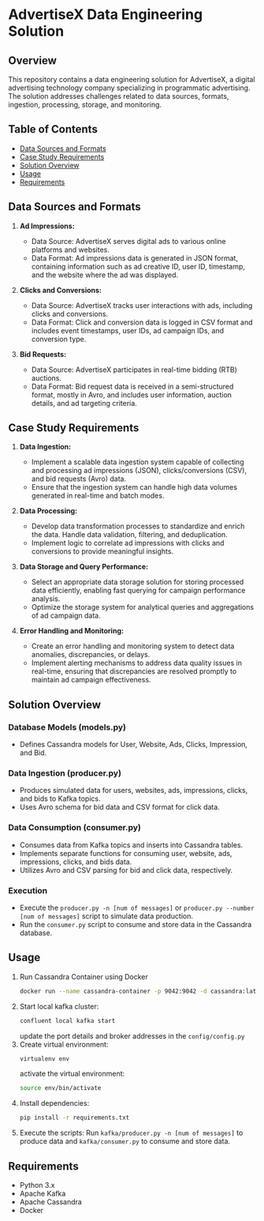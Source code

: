 # AdvertiseX Data Engineering Solution

## Overview

This repository contains a data engineering solution for AdvertiseX, a digital advertising technology company specializing in programmatic advertising. The solution addresses challenges related to data sources, formats, ingestion, processing, storage, and monitoring.

## Table of Contents

- [Data Sources and Formats](#data-sources-and-formats)
- [Case Study Requirements](#case-study-requirements)
- [Solution Overview](#solution-overview)
- [Usage](#usage)
- [Requirements](#requirements)

## Data Sources and Formats

1. **Ad Impressions:**
   - Data Source: AdvertiseX serves digital ads to various online platforms and websites.
   - Data Format: Ad impressions data is generated in JSON format, containing information such as ad creative ID, user ID, timestamp, and the website where the ad was displayed.

2. **Clicks and Conversions:**
   - Data Source: AdvertiseX tracks user interactions with ads, including clicks and conversions.
   - Data Format: Click and conversion data is logged in CSV format and includes event timestamps, user IDs, ad campaign IDs, and conversion type.

3. **Bid Requests:**
   - Data Source: AdvertiseX participates in real-time bidding (RTB) auctions.
   - Data Format: Bid request data is received in a semi-structured format, mostly in Avro, and includes user information, auction details, and ad targeting criteria.

## Case Study Requirements

1. **Data Ingestion:**
   - Implement a scalable data ingestion system capable of collecting and processing ad impressions (JSON), clicks/conversions (CSV), and bid requests (Avro) data.
   - Ensure that the ingestion system can handle high data volumes generated in real-time and batch modes.

2. **Data Processing:**
   - Develop data transformation processes to standardize and enrich the data. Handle data validation, filtering, and deduplication.
   - Implement logic to correlate ad impressions with clicks and conversions to provide meaningful insights.

3. **Data Storage and Query Performance:**
   - Select an appropriate data storage solution for storing processed data efficiently, enabling fast querying for campaign performance analysis.
   - Optimize the storage system for analytical queries and aggregations of ad campaign data.

4. **Error Handling and Monitoring:**
   - Create an error handling and monitoring system to detect data anomalies, discrepancies, or delays.
   - Implement alerting mechanisms to address data quality issues in real-time, ensuring that discrepancies are resolved promptly to maintain ad campaign effectiveness.

## Solution Overview

### Database Models (models.py)

- Defines Cassandra models for User, Website, Ads, Clicks, Impression, and Bid.

### Data Ingestion (producer.py)

- Produces simulated data for users, websites, ads, impressions, clicks, and bids to Kafka topics.
- Uses Avro schema for bid data and CSV format for click data.

### Data Consumption (consumer.py)

- Consumes data from Kafka topics and inserts into Cassandra tables.
- Implements separate functions for consuming user, website, ads, impressions, clicks, and bids data.
- Utilizes Avro and CSV parsing for bid and click data, respectively.

### Execution

- Execute the `producer.py -n [num of messages]` or `producer.py --number [num of messages]` script to simulate data production.
- Run the `consumer.py` script to consume and store data in the Cassandra database.

## Usage

1. Run Cassandra Container using Docker
    ```bash
    docker run --name cassandra-container -p 9042:9042 -d cassandra:latest
    ```
2. Start local kafka cluster:
    ```bash
    confluent local kafka start
    ```
    update the port details and broker addresses in the `config/config.py`
3. Create virtual environment:
    ```bash
    virtualenv env
    ```
    activate the virtual environment:
    ```bash
    source env/bin/activate
    ```
4. Install dependencies: 
    ```bash
    pip install -r requirements.txt
    ```
5. Execute the scripts: 
    Run `kafka/producer.py -n [num of messages]` to produce data and `kafka/consumer.py` to consume and store data.

## Requirements

- Python 3.x
- Apache Kafka
- Apache Cassandra
- Docker
